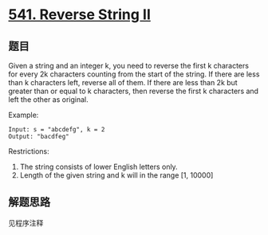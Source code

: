 # [541. Reverse String II](https://leetcode-cn.com/problems/reverse-string-ii/)

## 题目

Given a string and an integer k, you need to reverse the first k characters for every 2k characters counting from the start of the string. If there are less than k characters left, reverse all of them. If there are less than 2k but greater than or equal to k characters, then reverse the first k characters and left the other as original.

Example:

```text
Input: s = "abcdefg", k = 2
Output: "bacdfeg"
```

Restrictions:

1. The string consists of lower English letters only.
1. Length of the given string and k will in the range [1, 10000]

## 解题思路

见程序注释
